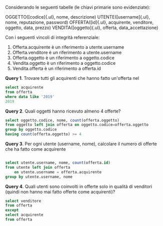Considerando le seguenti tabelle (le chiavi primarie sono evidenziate):

OGGETTO([codice]{.ul}, nome, descrizione)
UTENTE([username]{.ul}, nome, reputazione, password)
OFFERTA([id]{.ul}, acquirente, venditore, oggetto, data, prezzo)
VENDITA([oggetto]{.ul}, offerta, data_accettazione)

Con i seguenti vincoli di integrità referenziale:

1.  Offerta.acquirente è un riferimento a utente.username
2.  Offerta.venditore è un riferimento a utente.username
3.  Offerta.oggetto è un riferimento a oggetto.codice
4.  Vendita.oggetto è un riferimento a oggetto.codice
5.  Vendita.offerta è un riferimento a offerta.id

**Query 1**. Trovare tutti gli acquirenti che hanno fatto un'offerta nel

```sql
select acquirente
from offerta
where data like '2019'
2019
```

**Query 2**. Quali oggetti hanno ricevuto almeno 4 offerte?

```sql
select oggetto.codice, nome, count(offerta.oggetto)
from oggetto left join offerta on oggetto.codice=offerta.oggetto
group by oggetto.codice 
having count(offerta.oggetto) >= 4
```

**Query 3**. Per ogni utente (username, nome), calcolare il numero di
offerte che ha fatto come acquirente

```sql

select utente.username, nome, count(offerta.id)
from utente left join offerta
    on utente.username = offerta.acquirente
group by utente.username, nome
```

**Query 4**. Quali utenti sono coinvolti in offerte solo in qualità di
venditori (quindi non hanno mai fatto offerte come acquirenti)?

```sql
select venditore
from offerta
except
select acquirente
from offerta
```

